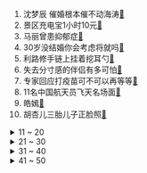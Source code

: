 1. 沈梦辰 催婚根本催不动海涛[:link:](https://s.weibo.com/weibo?q=%23沈梦辰%20催婚根本催不动海涛%23&Refer=top)
2. 景区充电宝1小时10元[:link:](https://s.weibo.com/weibo?q=%23景区充电宝1小时10元%23&Refer=top)
3. 马丽曾患抑郁症[:link:](https://s.weibo.com/weibo?q=%23马丽曾患抑郁症%23&Refer=top)
4. 30岁没结婚你会考虑将就吗[:link:](https://s.weibo.com/weibo?q=%2330岁没结婚你会考虑将就吗%23&Refer=top)
5. 利路修手链上挂着挖耳勺[:link:](https://s.weibo.com/weibo?q=%23利路修手链上挂着挖耳勺%23&Refer=top)
6. 失去分寸感的伴侣有多可怕[:link:](https://s.weibo.com/weibo?q=%23失去分寸感的伴侣有多可怕%23&Refer=top)
7. 专家回应打疫苗可不可以再等等[:link:](https://s.weibo.com/weibo?q=%23专家回应打疫苗可不可以再等等%23&Refer=top)
8. 11名中国航天员飞天名场面[:link:](https://s.weibo.com/weibo?q=%2311名中国航天员飞天名场面%23&Refer=top)
9. 皓嫣[:link:](https://s.weibo.com/weibo?q=%23皓嫣%23&Refer=top)
10. 胡杏儿三胎儿子正脸照[:link:](https://s.weibo.com/weibo?q=%23胡杏儿三胎儿子正脸照%23&Refer=top)
<details>
<summary>11 ~ 20</summary>

11. 陈赫道歉[:link:](https://s.weibo.com/weibo?q=%23陈赫道歉%23&Refer=top)
12. 龚俊不愧演过消防员[:link:](https://s.weibo.com/weibo?q=%23龚俊不愧演过消防员%23&Refer=top)
13. 云南现有确诊90例[:link:](https://s.weibo.com/weibo?q=%23云南现有确诊90例%23&Refer=top)
14. 美政府将召集芯片峰会[:link:](https://s.weibo.com/weibo?q=%23美政府将召集芯片峰会%23&Refer=top)
15. 福岛民众集会反对政府排核污水入海[:link:](https://s.weibo.com/weibo?q=%23福岛民众集会反对政府排核污水入海%23&Refer=top)
16. 刘雨昕问钱枫是不是结婚了[:link:](https://s.weibo.com/weibo?q=%23刘雨昕问钱枫是不是结婚了%23&Refer=top)
17. 怀斯曼半月板撕裂[:link:](https://s.weibo.com/weibo?q=%23怀斯曼半月板撕裂%23&Refer=top)
18. 法国葡萄酒行业预计损失50%产量[:link:](https://s.weibo.com/weibo?q=%23法国葡萄酒行业预计损失50%产量%23&Refer=top)
19. 上海地铁[:link:](https://s.weibo.com/weibo?q=%23上海地铁%23&Refer=top)
20. 日本小伙用鼻子吃面[:link:](https://s.weibo.com/weibo?q=%23日本小伙用鼻子吃面%23&Refer=top)
</details>
<details>
<summary>21 ~ 30</summary>

21. 吴世勋帮粉丝买单[:link:](https://s.weibo.com/weibo?q=%23吴世勋帮粉丝买单%23&Refer=top)
22. 王子文徐冬冬互谈前任[:link:](https://s.weibo.com/weibo?q=%23王子文徐冬冬互谈前任%23&Refer=top)
23. 女子种睫毛引起眼部螨虫感染[:link:](https://s.weibo.com/weibo?q=%23女子种睫毛引起眼部螨虫感染%23&Refer=top)
24. 阚清子 谁的副驾驶还没个人啊[:link:](https://s.weibo.com/weibo?q=%23阚清子%20谁的副驾驶还没个人啊%23&Refer=top)
25. 取下眼镜后的你[:link:](https://s.weibo.com/weibo?q=%23取下眼镜后的你%23&Refer=top)
26. 王少杰被驱逐[:link:](https://s.weibo.com/weibo?q=%23王少杰被驱逐%23&Refer=top)
27. 新冠疫苗不得强制要求全员接种[:link:](https://s.weibo.com/weibo?q=%23新冠疫苗不得强制要求全员接种%23&Refer=top)
28. 周琦呕吐[:link:](https://s.weibo.com/weibo?q=%23周琦呕吐%23&Refer=top)
29. 蓝盈莹妈妈身材[:link:](https://s.weibo.com/weibo?q=%23蓝盈莹妈妈身材%23&Refer=top)
30. 秦霄贤 这是我的搭档何九华[:link:](https://s.weibo.com/weibo?q=%23秦霄贤%20这是我的搭档何九华%23&Refer=top)
</details>
<details>
<summary>31 ~ 40</summary>

31. 女子西湖边放生数十只甲鱼[:link:](https://s.weibo.com/weibo?q=%23女子西湖边放生数十只甲鱼%23&Refer=top)
32. 王一博训缉私犬[:link:](https://s.weibo.com/weibo?q=%23王一博训缉私犬%23&Refer=top)
33. 小舍得[:link:](https://s.weibo.com/weibo?q=%23小舍得%23&Refer=top)
34. 张恒带子女出游[:link:](https://s.weibo.com/weibo?q=%23张恒带子女出游%23&Refer=top)
35. 每个寝室都会有个温柔的人[:link:](https://s.weibo.com/weibo?q=%23每个寝室都会有个温柔的人%23&Refer=top)
36. 公冶小茑怀孕[:link:](https://s.weibo.com/weibo?q=%23公冶小茑怀孕%23&Refer=top)
37. 唐宫小姐姐遇见书院小哥哥[:link:](https://s.weibo.com/weibo?q=%23唐宫小姐姐遇见书院小哥哥%23&Refer=top)
38. 恰好是少年[:link:](https://s.weibo.com/weibo?q=%23恰好是少年%23&Refer=top)
39. 自曝收50万回扣医生再发声[:link:](https://s.weibo.com/weibo?q=%23自曝收50万回扣医生再发声%23&Refer=top)
40. 天天向上[:link:](https://s.weibo.com/weibo?q=%23天天向上%23&Refer=top)
</details>
<details>
<summary>41 ~ 50</summary>

41. 96岁摆摊奶奶再出金句[:link:](https://s.weibo.com/weibo?q=%2396岁摆摊奶奶再出金句%23&Refer=top)
42. 如何让更多人愿意接种疫苗[:link:](https://s.weibo.com/weibo?q=%23如何让更多人愿意接种疫苗%23&Refer=top)
43. 公交公司回应女生被夹遭拖行[:link:](https://s.weibo.com/weibo?q=%23公交公司回应女生被夹遭拖行%23&Refer=top)
44. 开发商强制清明节交房[:link:](https://s.weibo.com/weibo?q=%23开发商强制清明节交房%23&Refer=top)
45. Doinb阿卡丽[:link:](https://s.weibo.com/weibo?q=%23Doinb阿卡丽%23&Refer=top)
46. 苹果拒绝参加反垄断听证会[:link:](https://s.weibo.com/weibo?q=%23苹果拒绝参加反垄断听证会%23&Refer=top)
47. 赵睿受伤[:link:](https://s.weibo.com/weibo?q=%23赵睿受伤%23&Refer=top)
48. 苏醒警告林芸芸[:link:](https://s.weibo.com/weibo?q=%23苏醒警告林芸芸%23&Refer=top)
49. 福岛核电站4000个废弃物集装箱信息不明[:link:](https://s.weibo.com/weibo?q=%23福岛核电站4000个废弃物集装箱信息不明%23&Refer=top)
50. 陕西出土汉代铜镜仍可鉴人[:link:](https://s.weibo.com/weibo?q=%23陕西出土汉代铜镜仍可鉴人%23&Refer=top)
</details>